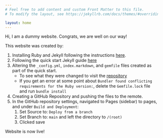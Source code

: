 ```yaml
---
# Feel free to add content and custom Front Matter to this file.
# To modify the layout, see https://jekyllrb.com/docs/themes/#overriding-theme-defaults

layout: home
---
```


Hi, I am a dummy website. Congrats, we are well on our way!

This website was created by:

1. Installing Ruby and Jekyll following the instructions [here](jekyllrb.com/docs/installation).
2. Following the quick start Jekyll guide [here](jekyllrb.com/docs/)
3. Altering the `_config.yml`, `index.markdown`, and `gemfile` files created as part of the quick start.
    - To see what they were changed to visit the [repository](github.com/jmount1992/dummy-website-1)
    - If you get an error at some point about `Bundler found conflicting requirements for the Ruby version:`, delete the `Gemfile.lock` file and run `bundle install`
4. Creating a GitHub Repository and pushing the files to the remote.
5. In the GitHub repository settings, navigated to Pages (sidebar) to pages, and under `Build and Deployment`:
    1. Set Source to: `Deploy from a branch`
    2. Set Branch to: `main` and left the directory to `/(root)`
    3. Clicked save

Website is now live!